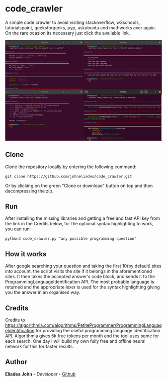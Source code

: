 # code_crawler

A simple code crawler to avoid visiting stackoverflow, w3schools, tutorialspoint, 
geeksforgeeks, pyp, askubuntu and mathworks ever again. On the rare ocasion its 
necessary just click the available link.
					
![Image of crawler](https://github.com/johneliades/code_crawler/blob/main/preview.png)

## Clone

Clone the repository locally by entering the following command:
```
git clone https://github.com/johneliades/code_crawler.git
```
Or by clicking on the green "Clone or download" button on top and then decompressing the zip.

## Run

After installing the missing libraries and getting a free and fast API key from the link in the Credits below,
for the optional syntax highlighting to work, you can run:

```
python3 code_crawler.py "any possible programming question"
```

## How it works

After google searching your question and taking the first 10(by default) sites into account, 
the script visits the site if it belongs in the aforementioned sites. It then takes the 
accepted answer's code block, and sends it to the ProgrammingLanguageIdentification API. 
The most probable language is returned and the appropriate lexer is used for the syntax 
highlighting giving you the answer in an organised way.

## Credits

Credits to https://algorithmia.com/algorithms/PetiteProgrammer/ProgrammingLanguageIdentification
for providing the useful programming language identification API. Algorithmia gives 5k free tokens
per month and the tool uses some for each search. One day I will build my own fully free and 
offline neural network for this for faster results.

## Author

**Eliades John** - *Developer* - [Github](https://github.com/johneliades)
